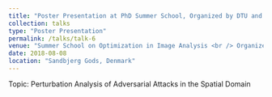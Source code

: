 ```yaml
---
title: "Poster Presentation at PhD Summer School, Organized by DTU and DIKU"
collection: talks
type: "Poster Presentation"
permalink: /talks/talk-6
venue: "Summer School on Optimization in Image Analysis <br /> Organized by Denmark Technical University"
date: 2018-08-08
location: "Sandbjerg Gods, Denmark"
---
```


Topic: Perturbation Analysis of Adversarial Attacks in the Spatial Domain
